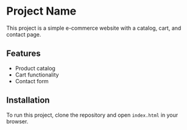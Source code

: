 # Project Name

This project is a simple e-commerce website with a catalog, cart, and contact page.

## Features

- Product catalog
- Cart functionality
- Contact form

## Installation

To run this project, clone the repository and open `index.html` in your browser.

